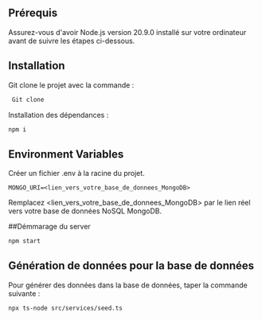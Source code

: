 ## Prérequis

Assurez-vous d'avoir Node.js version 20.9.0 installé sur votre ordinateur avant de suivre les étapes ci-dessous.

## Installation

Git clone le projet avec la commande :

```bash
 Git clone
```

Installation des dépendances : 

```bash
npm i
```

## Environment Variables

Créer un fichier .env à la racine du projet.

`MONGO_URI=<lien_vers_votre_base_de_donnees_MongoDB>
`

Remplacez <lien_vers_votre_base_de_donnees_MongoDB> par le lien réel vers votre base de données NoSQL MongoDB.


##Démmarage du server


```bash
npm start
```

## Génération de données pour la base de données

Pour générer des données dans la base de données, taper la commande suivante :

```bash
npx ts-node src/services/seed.ts
```


